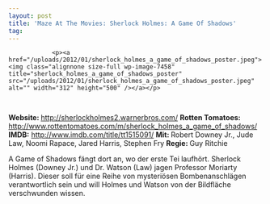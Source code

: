 ```yaml
---
layout: post
title: 'Maze At The Movies: Sherlock Holmes: A Game Of Shadows'
tag: 
---
```



                <p><a href="/uploads/2012/01/sherlock_holmes_a_game_of_shadows_poster.jpeg"><img class="alignnone size-full wp-image-7458" title="sherlock_holmes_a_game_of_shadows_poster" src="/uploads/2012/01/sherlock_holmes_a_game_of_shadows_poster.jpeg" alt="" width="312" height="500" /></a></p>
<img class="alignnone size-full wp-image-5898" title="movie_review_5stars" src="/uploads/2010/02/movie_review_5stars.png" alt="" width="75" height="15" />
<p><strong> Website: </strong><a href="http://sherlockholmes2.warnerbros.com/"><a href="http://sherlockholmes2.warnerbros.com/">http://sherlockholmes2.warnerbros.com/</a></a>
<strong>Rotten Tomatoes: </strong><a href="http://www.rottentomatoes.com/m/sherlock_holmes_a_game_of_shadows/"><a href="http://www.rottentomatoes.com/m/sherlock_holmes_a_game_of_shadows/">http://www.rottentomatoes.com/m/sherlock_holmes_a_game_of_shadows/</a></a>
<strong>IMDB:</strong> <a href="http://www.imdb.com/title/tt1515091/"><a href="http://www.imdb.com/title/tt1515091/">http://www.imdb.com/title/tt1515091/</a></a>
<strong>Mit: </strong>Robert Downey Jr., Jude Law, Noomi Rapace, Jared Harris, Stephen Fry
<strong>Regie: </strong>Guy Ritchie</p>
<p>A Game of Shadows fängt dort an, wo der erste Tei laufhört. Sherlock Holmes (Downey Jr.) und Dr. Watson (Law) jagen Professor Moriarty (Harris). Dieser soll für eine Reihe von mysteriösen Bombenanschlägen verantwortlich sein und will Holmes und Watson von der Bildfläche verschwunden wissen.</p>
            

